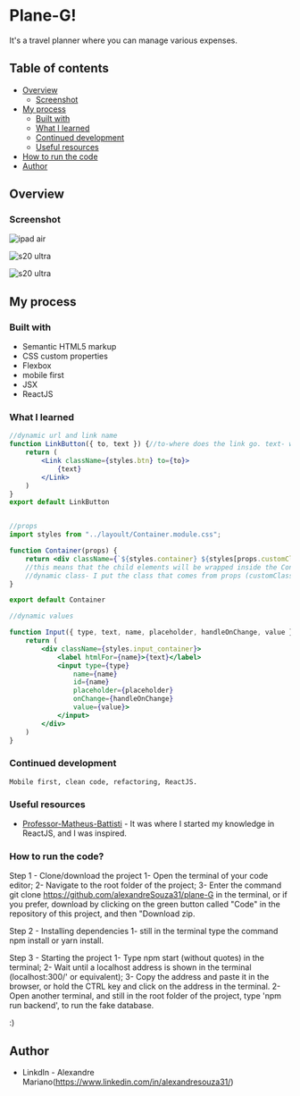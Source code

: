 # Plane-G!

It's a travel planner where you can manage various expenses.

## Table of contents

- [Overview](#overview)
  - [Screenshot](#screenshot)
- [My process](#my-process)
  - [Built with](#built-with)
  - [What I learned](#what-i-learned)
  - [Continued development](#continued-development)
  - [Useful resources](#useful-resources)
- [How to run the code](#How-to-run-the-code)
- [Author](#author)

## Overview

### Screenshot
![ipad air](https://github.com/alexandreSouza31/plane-G/assets/112407769/55487125-a96a-4efd-aa53-babf538a2ea8)

![s20 ultra](https://github.com/alexandreSouza31/plane-G/assets/112407769/397335ff-eb30-4369-9da7-a581c84cf099)


![s20 ultra](https://github.com/alexandreSouza31/plane-G/assets/112407769/27dae212-ea8c-4305-8d77-f3ff556830f8)

## My process

### Built with

- Semantic HTML5 markup
- CSS custom properties
- Flexbox
- mobile first
- JSX
- ReactJS


### What I learned

```jsx
//dynamic url and link name
function LinkButton({ to, text }) {//to-where does the link go. text- will change the text based on where I'm going to use it.
    return (
        <Link className={styles.btn} to={to}>
            {text}
        </Link>
    )
}
export default LinkButton


//props
import styles from "../layoult/Container.module.css";

function Container(props) {
    return <div className={`${styles.container} ${styles[props.customClass]}`}>{props.children}</div>
    //this means that the child elements will be wrapped inside the Container.
    //dynamic class- I put the class that comes from props (customClass). It's optional, use it when needed.
}

export default Container

//dynamic values

function Input({ type, text, name, placeholder, handleOnChange, value }) {
    return (
        <div className={styles.input_container}>
            <label htmlFor={name}>{text}</label>
            <input type={type}
                name={name}
                id={name}
                placeholder={placeholder}
                onChange={handleOnChange}
                value={value}>
            </input>            
        </div>
    )
}

```

### Continued development

```
Mobile first, clean code, refactoring, ReactJS.
```

### Useful resources

- [Professor-Matheus-Battisti](https://www.youtube.com/watch?v=FXqX7oof0I4&list=PLnDvRpP8BneyVA0SZ2okm-QBojomniQVO&index=1&pp=iAQB) - It was where I started my knowledge in ReactJS, and I was inspired.

### How to run the code? 

Step 1 - Clone/download the project
1- Open the terminal of your code editor; 2- Navigate to the root folder of the project; 3- Enter the command git clone https://github.com/alexandreSouza31/plane-G in the terminal, or if you prefer, download by clicking on the green button called "Code" in the repository of this project, and then "Download zip.

Step 2 - Installing dependencies
1- still in the terminal type the command npm install or yarn install.

Step 3 - Starting the project
1- Type npm start (without quotes) in the terminal; 2- Wait until a localhost address is shown in the terminal (localhost:300/' or equivalent); 3- Copy the address and paste it in the browser, or hold the CTRL key and click on the address in the terminal.
2- Open another terminal, and still in the root folder of the project, type 'npm run backend', to run the fake database.


 :)

## Author

- LinkdIn - Alexandre Mariano(https://www.linkedin.com/in/alexandresouza31/)
